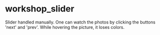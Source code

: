# workshop_slider
Slider handled manually.
One can watch the photos by clicking the buttons 'next' and 'prev'. 
While hovering the picture, it loses colors. 
